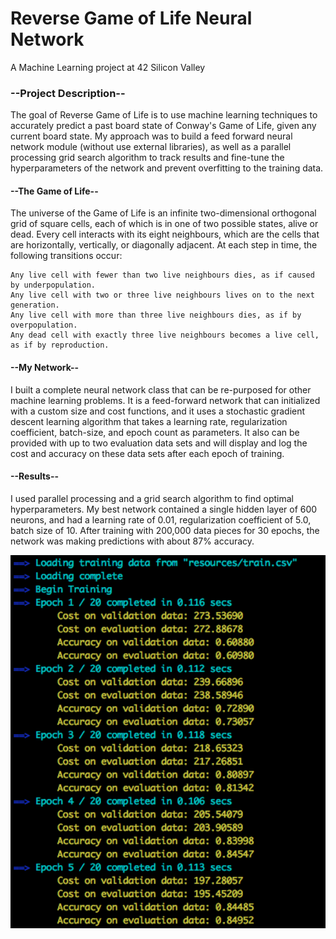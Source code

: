 # Reverse Game of Life Neural Network
A Machine Learning project at 42 Silicon Valley

### --Project Description--
The goal of Reverse Game of Life is to use machine learning techniques to accurately predict a past board state of Conway's Game of Life, given any current board state. My approach was to build a feed forward neural network module (without use external libraries), as well as a parallel processing grid search algorithm to track results and fine-tune the hyperparameters of the network and prevent overfitting to the training data. 

#### --The Game of Life--
The universe of the Game of Life is an infinite two-dimensional orthogonal grid of square cells, each of which is in one of two possible states, alive or dead. Every cell interacts with its eight neighbours, which are the cells that are horizontally, vertically, or diagonally adjacent. At each step in time, the following transitions occur:

    Any live cell with fewer than two live neighbours dies, as if caused by underpopulation.
    Any live cell with two or three live neighbours lives on to the next generation.
    Any live cell with more than three live neighbours dies, as if by overpopulation.
    Any dead cell with exactly three live neighbours becomes a live cell, as if by reproduction.

#### --My Network--
I built a complete neural network class that can be re-purposed for other machine learning problems. It is a feed-forward network that can initialized with a custom size and cost functions, and it uses a stochastic gradient descent learning algorithm that takes a learning rate, regularization coefficient, batch-size, and epoch count as parameters. It also can be provided with up to two evaluation data sets and will display and log the cost and accuracy on these data sets after each epoch of training.

#### --Results--

I used parallel processing and a grid search algorithm to find optimal hyperparameters. My best network contained a single hidden layer of 600 neurons, and had a learning rate of 0.01, regularization coefficient of 5.0, batch size of 10. After training with 200,000 data pieces for 30 epochs, the network was making predictions with about 87% accuracy.

<img src="/images/training_log.png" width="600">
